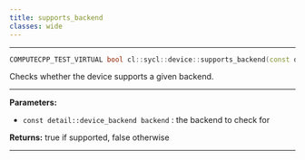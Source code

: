 ```yaml
---
title: supports_backend
classes: wide
---
```



---

```cpp
COMPUTECPP_TEST_VIRTUAL bool cl::sycl::device::supports_backend(const detail::device_backend backend) const
```


Checks whether the device supports a given backend. 


---
**Parameters:**

 - `const detail::device_backend backend`
: the backend to check for 

**Returns:** true if supported, false otherwise 

---

